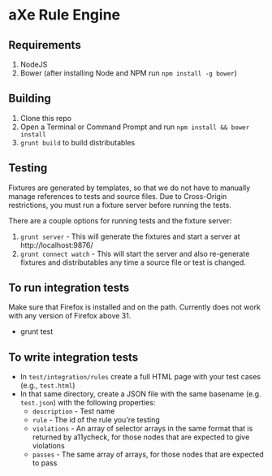 # aXe Rule Engine

## Requirements

1. NodeJS
2. Bower (after installing Node and NPM run `npm install -g bower`)

## Building

1.  Clone this repo
2.  Open a Terminal or Command Prompt and run `npm install && bower install`
3.  `grunt build` to build distributables

## Testing

Fixtures are generated by templates, so that we do not have to manually manage references to tests and source files.  Due to Cross-Origin restrictions, you must run a fixture server before running the tests.

There are a couple options for running tests and the fixture server:

1. `grunt server` - This will generate the fixtures and start a server at http://localhost:9876/
2. `grunt connect watch` - This will start the server and also re-generate fixtures and distributables any time a source file or test is changed.


## To run integration tests

Make sure that Firefox is installed and on the path. Currently does not work with any version of Firefox above 31.

* grunt test

## To write integration tests

* In `test/integration/rules` create a full HTML page with your test cases (e.g., `test.html`)
* In that same directory, create a JSON file with the same basename (e.g. `test.json`) with the following properties:
    * `description` - Test name
    * `rule` - The id of the rule you're testing
    * `violations` - An array of selector arrays in the same format that is returned by a11ycheck, for those nodes that are expected to give violations
    * `passes` - The same array of arrays, for those nodes that are expected to pass
